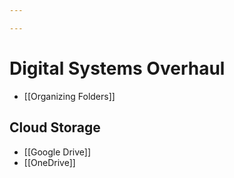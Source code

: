 ```yaml
---

---
```


# Digital Systems Overhaul

- [[Organizing Folders]]

## Cloud Storage

- [[Google Drive]]
- [[OneDrive]]




